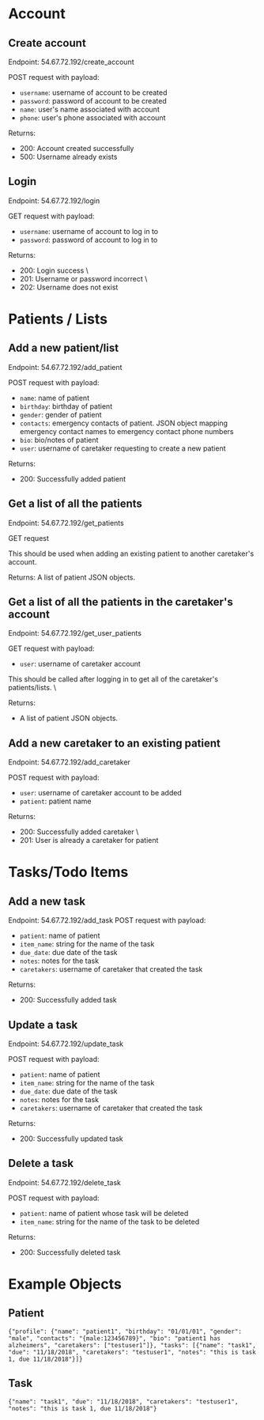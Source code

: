 # Account
## Create account
Endpoint: 54.67.72.192/create_account

POST request with payload:
- `username`: username of account to be created
- `password`: password of account to be created
- `name`: user's name associated with account
- `phone`: user's phone associated with account

Returns:
- 200: Account created successfully
- 500: Username already exists

## Login
Endpoint: 54.67.72.192/login

GET request with payload:
- `username`: username of account to log in to
- `password`: password of account to log in to

Returns:
- 200: Login success \
- 201: Username or password incorrect \
- 202: Username does not exist 

# Patients / Lists
## Add a new patient/list
Endpoint: 54.67.72.192/add_patient

POST request with payload:
- `name`: name of patient
- `birthday`: birthday of patient
- `gender`: gender of patient
- `contacts`: emergency contacts of patient. JSON object mapping emergency contact names  to emergency contact phone numbers
- `bio`: bio/notes of patient
- `user`: username of caretaker requesting to create a new patient 

Returns:
- 200: Successfully added patient

## Get a list of all the patients
Endpoint: 54.67.72.192/get_patients 

GET request

This should be used when adding an existing patient to another caretaker's account.


Returns:
A list of patient JSON objects.

## Get a list of all the patients in the caretaker's account
Endpoint: 54.67.72.192/get_user_patients 

GET request with payload:
- `user`: username of caretaker account

This should be called after logging in to get all of the caretaker's patients/lists. \

Returns:
- A list of patient JSON objects.

## Add a new caretaker to an existing patient
Endpoint: 54.67.72.192/add_caretaker

POST request with payload:
- `user`: username of caretaker account to be added
- `patient`: patient name

Returns:
- 200: Successfully added caretaker \
- 201: User is already a caretaker for patient

# Tasks/Todo Items
## Add a new task
Endpoint: 54.67.72.192/add_task
POST request with payload:
- `patient`: name of patient
- `item_name`: string for the name of the task 
- `due_date`: due date of the task
- `notes`: notes for the task
- `caretakers`: username of caretaker that created the task

Returns:
- 200: Successfully added task

## Update a task
Endpoint: 54.67.72.192/update_task

POST request with payload:
- `patient`: name of patient
- `item_name`: string for the name of the task 
- `due_date`: due date of the task
- `notes`: notes for the task
- `caretakers`: username of caretaker that created the task

Returns:
- 200: Successfully updated task

## Delete a task
Endpoint: 54.67.72.192/delete_task

POST request with payload:
- `patient`: name of patient whose task will be deleted
- `item_name`: string for the name of the task to be deleted

Returns:
- 200: Successfully deleted task



# Example Objects
## Patient
`{"profile": {"name": "patient1", "birthday": "01/01/01", "gender": "male", "contacts": "{male:123456789}", "bio": "patient1 has alzheimers", "caretakers": ["testuser1"]}, "tasks": [{"name": "task1", "due": "11/18/2018", "caretakers": "testuser1", "notes": "this is task 1, due 11/18/2018"}]}`

## Task
`{"name": "task1", "due": "11/18/2018", "caretakers": "testuser1", "notes": "this is task 1, due 11/18/2018"}`